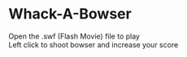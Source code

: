 # Whack-A-Bowser
Open the .swf (Flash Movie) file to play  
Left click to shoot bowser and increase your score